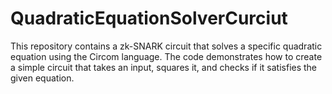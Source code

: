 # QuadraticEquationSolverCurciut
This repository contains a zk-SNARK circuit that solves a specific quadratic equation using the Circom language. The code demonstrates how to create a simple circuit that takes an input, squares it, and checks if it satisfies the given equation.
